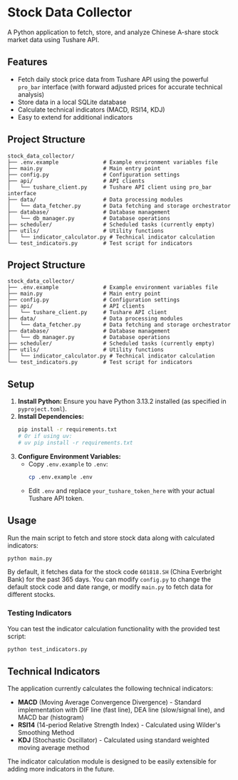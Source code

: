# Stock Data Collector

A Python application to fetch, store, and analyze Chinese A-share stock market data using Tushare API.

## Features

- Fetch daily stock price data from Tushare API using the powerful `pro_bar` interface (with forward adjusted prices for accurate technical analysis)
- Store data in a local SQLite database
- Calculate technical indicators (MACD, RSI14, KDJ)
- Easy to extend for additional indicators

## Project Structure

```
stock_data_collector/
├── .env.example              # Example environment variables file
├── main.py                   # Main entry point
├── config.py                 # Configuration settings
├── api/                      # API clients
│   └── tushare_client.py     # Tushare API client using pro_bar interface
├── data/                     # Data processing modules
│   └── data_fetcher.py       # Data fetching and storage orchestrator
├── database/                 # Database management
│   └── db_manager.py         # Database operations
├── scheduler/                # Scheduled tasks (currently empty)
├── utils/                    # Utility functions
│   └── indicator_calculator.py # Technical indicator calculation
└── test_indicators.py        # Test script for indicators
```

## Project Structure

```
stock_data_collector/
├── .env.example              # Example environment variables file
├── main.py                   # Main entry point
├── config.py                 # Configuration settings
├── api/                      # API clients
│   └── tushare_client.py     # Tushare API client
├── data/                     # Data processing modules
│   └── data_fetcher.py       # Data fetching and storage orchestrator
├── database/                 # Database management
│   └── db_manager.py         # Database operations
├── scheduler/                # Scheduled tasks (currently empty)
├── utils/                    # Utility functions
│   └── indicator_calculator.py # Technical indicator calculation
└── test_indicators.py        # Test script for indicators
```

## Setup

1.  **Install Python:** Ensure you have Python 3.13.2 installed (as specified in `pyproject.toml`).
2.  **Install Dependencies:**
    ```bash
    pip install -r requirements.txt
    # Or if using uv:
    # uv pip install -r requirements.txt
    ```
3.  **Configure Environment Variables:**
    *   Copy `.env.example` to `.env`:
        ```bash
        cp .env.example .env
        ```
    *   Edit `.env` and replace `your_tushare_token_here` with your actual Tushare API token.

## Usage

Run the main script to fetch and store stock data along with calculated indicators:

```bash
python main.py
```

By default, it fetches data for the stock code `601818.SH` (China Everbright Bank) for the past 365 days. You can modify `config.py` to change the default stock code and date range, or modify `main.py` to fetch data for different stocks.

### Testing Indicators

You can test the indicator calculation functionality with the provided test script:

```bash
python test_indicators.py
```

## Technical Indicators

The application currently calculates the following technical indicators:

- **MACD** (Moving Average Convergence Divergence) - Standard implementation with DIF line (fast line), DEA line (slow/signal line), and MACD bar (histogram)
- **RSI14** (14-period Relative Strength Index) - Calculated using Wilder's Smoothing Method
- **KDJ** (Stochastic Oscillator) - Calculated using standard weighted moving average method

The indicator calculation module is designed to be easily extensible for adding more indicators in the future.